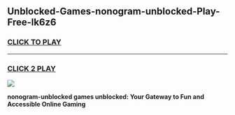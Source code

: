 
## Unblocked-Games-nonogram-unblocked-Play-Free-lk6z6
<h3>
<a href="https://premium76.site?title=nonogram-unblocked&ref=23A">CLICK TO PLAY</a></h3>
<hr>

<h3>
<a href="https://premium76.site?title=nonogram-unblocked&ref=23A">CLICK 2 PLAY</a>
  
</h3>

<a href="https://premium76.site?title=nonogram-unblocked&ref=23A"><img src="https://clearcache.store/games.png"></a>


**nonogram-unblocked games unblocked: Your Gateway to Fun and Accessible Online Gaming**
